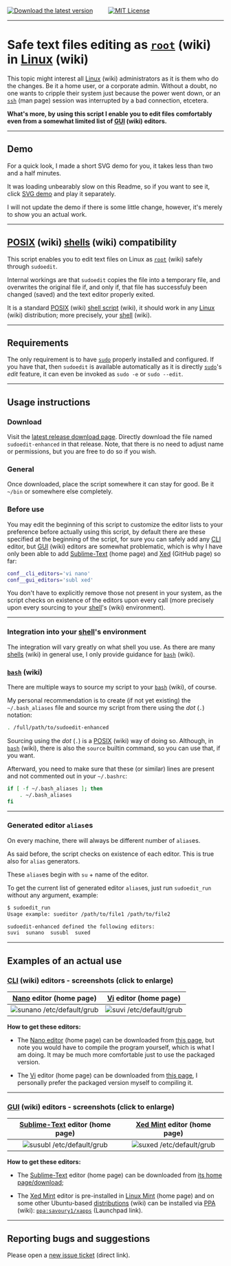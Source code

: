 [![Download the latest version](https://img.shields.io/badge/Download-Latest%20version-orange)](https://github.com/burianvlastimil/sudoedit-enhanced/releases/latest) &nbsp; &nbsp; &nbsp; &nbsp; [![MIT License](https://img.shields.io/badge/License-MIT-blue.svg)](https://github.com/burianvlastimil/sudoedit-enhanced/?tab=MIT-1-ov-file)

***

# Safe text files editing as [`root`](https://en.wikipedia.org/wiki/Superuser#Unix_and_Unix-like) (wiki) in [Linux](https://en.wikipedia.org/wiki/Linux) (wiki)

This topic might interest all [Linux](https://en.wikipedia.org/wiki/Linux) (wiki) administrators as it is them who do the changes. Be it a home user, or a corporate admin. Without a doubt, no one wants to cripple their system just because the power went down, or an [`ssh`](https://linux.die.net/man/1/ssh) (man page) session was interrupted by a bad connection, etcetera.

**What's more, by using this script I enable you to edit files comfortably even from a somewhat limited list of [GUI](https://en.wikipedia.org/wiki/Graphical_user_interface) (wiki) editors.**

***

## Demo

For a quick look, I made a short SVG demo for you, it takes less than two and a half minutes.

It was loading unbearably slow on this Readme, so if you want to see it, click [SVG demo](https://www.vlastimilburian.cz/github_images/sudoedit-enhanced--demo-2021.svg) and play it separately.

I will not update the demo if there is some little change, however, it's merely to show you an actual work.

***

## [POSIX](https://en.wikipedia.org/wiki/POSIX) (wiki) [shells](https://en.wikipedia.org/wiki/Unix_shell) (wiki) compatibility

This script enables you to edit text files on Linux as [`root`](https://en.wikipedia.org/wiki/Superuser#Unix_and_Unix-like) (wiki) safely through `sudoedit`.

Internal workings are that `sudoedit` copies the file into a temporary file, and overwrites the original file if, and only if, that file has successfuly been changed (saved) and the text editor properly exited.

It is a standard [POSIX](https://en.wikipedia.org/wiki/POSIX) (wiki) [shell script](https://en.wikipedia.org/wiki/Shell_script) (wiki), it should work in any [Linux](https://en.wikipedia.org/wiki/Linux) (wiki) distribution; more precisely, your [shell](https://en.wikipedia.org/wiki/Unix_shell) (wiki).

***

## Requirements

The only requirement is to have [`sudo`](https://linux.die.net/man/8/sudo) properly installed and configured. If you have that, then `sudoedit` is available automatically as it is directly [`sudo`](https://linux.die.net/man/8/sudo)'s _edit_ feature, it can even be invoked as `sudo -e` or `sudo --edit`.

***

## Usage instructions

### Download

Visit the [latest release download page](https://github.com/burianvlastimil/sudoedit-enhanced/releases/latest). Directly download the file named `sudoedit-enhanced` in that release. Note, that there is no need to adjust name or permissions, but you are free to do so if you wish.

### General

Once downloaded, place the script somewhere it can stay for good. Be it `~/bin` or somewhere else completely.

### Before use

You may edit the beginning of this script to customize the editor lists to your preference before actually using this script, by default there are these specified at the beginning of the script, for sure you can safely add any [CLI](https://en.wikipedia.org/wiki/Command-line_interface) editor, but [GUI](https://en.wikipedia.org/wiki/Graphical_user_interface) (wiki) editors are somewhat problematic, which is why I have only been able to add [Sublime-Text](https://www.sublimetext.com/) (home page) and [Xed](https://github.com/linuxmint/xed) (GitHub page) so far:

```bash
conf__cli_editors='vi nano'
conf__gui_editors='subl xed'
```

You don't have to explicitly remove those not present in your system, as the script checks on existence of the editors upon every call (more precisely upon every sourcing to your [shell](https://en.wikipedia.org/wiki/Unix_shell)'s (wiki) environment).

***

### Integration into your [shell](https://en.wikipedia.org/wiki/Unix_shell)'s environment

The integration will vary greatly on what shell you use. As there are many [shells](https://en.wikipedia.org/wiki/Unix_shell) (wiki) in general use, I only provide guidance for [`bash`](https://en.wikipedia.org/wiki/Bash_%28Unix_shell%29) (wiki).

### [`bash`](https://en.wikipedia.org/wiki/Bash_%28Unix_shell%29) (wiki)

There are multiple ways to source my script to your [`bash`](https://en.wikipedia.org/wiki/Bash_%28Unix_shell%29) (wiki), of course.

My personal recommendation is to create (if not yet existing) the `~/.bash_aliases` file and source my script from there using the _dot_ (`.`) notation:

```bash
. /full/path/to/sudoedit-enhanced
```

Sourcing using the _dot_ (`.`) is a [POSIX](https://en.wikipedia.org/wiki/POSIX) (wiki) way of doing so. Although, in [`bash`](https://en.wikipedia.org/wiki/Bash_%28Unix_shell%29) (wiki), there is also the `source` builtin command, so you can use that, if you want.

Afterward, you need to make sure that these (or similar) lines are present and not commented out in your `~/.bashrc`:

```bash
if [ -f ~/.bash_aliases ]; then
    . ~/.bash_aliases
fi
```

***

### Generated editor `alias`es

On every machine, there will always be different number of `alias`es.

As said before, the script checks on existence of each editor. This is true also for `alias` generators.

These `alias`es begin with `su` + name of the editor.

To get the current list of generated editor `alias`es, just run `sudoedit_run` without any argument, example:

```bash
$ sudoedit_run
Usage example: sueditor /path/to/file1 /path/to/file2

sudoedit-enhanced defined the following editors:
suvi  sunano  susubl  suxed
```

***

## Examples of an actual use

### [CLI](https://en.wikipedia.org/wiki/Command-line_interface) (wiki) editors - screenshots (click to enlarge)

[Nano](https://www.nano-editor.org/) editor (home page) | [Vi](https://www.vim.org/) editor (home page)
:-------------------------:|:-------------------------:
![sunano /etc/default/grub](https://www.vlastimilburian.cz/github_images/sudoedit-enhanced--sunano--2021-oct-04.png) | ![suvi /etc/default/grub](https://www.vlastimilburian.cz/github_images/sudoedit-enhanced--suvi--2021-oct-04.png)

**How to get these editors:**

- The [Nano editor](https://www.nano-editor.org/) (home page) can be downloaded from [this page](https://www.nano-editor.org/download.php), but note you would have to compile the program yourself, which is what I am doing. It may be much more comfortable just to use the packaged version.

- The [Vi](https://www.vim.org/) editor (home page) can be downloaded from [this page](https://www.vim.org/download.php), I personally prefer the packaged version myself to compiling it.

***

### [GUI](https://en.wikipedia.org/wiki/Graphical_user_interface) (wiki) editors - screenshots (click to enlarge)

[Sublime-Text](https://www.sublimetext.com/) editor (home page) | [Xed Mint](https://community.linuxmint.com/software/view/xed) editor (home page)
:-------------------------:|:-------------------------:
![susubl /etc/default/grub](https://www.vlastimilburian.cz/github_images/sudoedit-enhanced--susubl--2021-sep-29.png) | ![suxed /etc/default/grub](https://www.vlastimilburian.cz/github_images/sudoedit-enhanced--suxed--2021-sep-29.png)

**How to get these editors:**

- The [Sublime-Text](https://www.sublimetext.com/) editor (home page) can be downloaded from [its home page/download](https://www.sublimetext.com/download);

- The [Xed Mint](https://community.linuxmint.com/software/view/xed) editor is pre-installed in [Linux Mint](https://linuxmint.com/) (home page) and on some other Ubuntu-based [distributions](https://en.wikipedia.org/wiki/Linux_distribution) (wiki) can be installed via [PPA](https://en.wikipedia.org/wiki/Ubuntu#Package_Archives) (wiki): [`ppa:savoury1/xapps`](https://launchpad.net/~savoury1/+archive/ubuntu/xapps) (Launchpad link).

***

## Reporting bugs and suggestions

Please open a [new issue ticket](https://github.com/burianvlastimil/sudoedit-enhanced/issues/new) (direct link).
